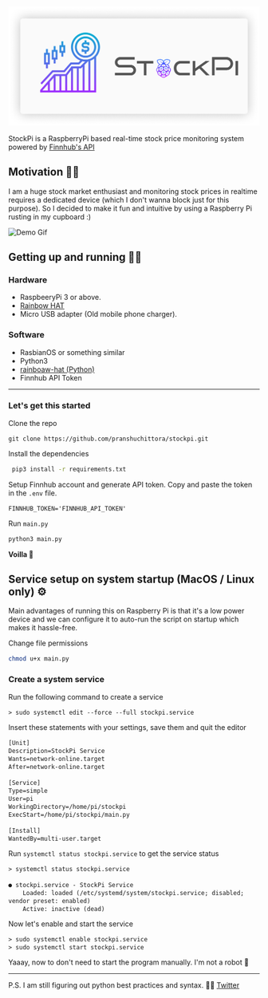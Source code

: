 <div style="text-align:center"><img alt="StockPi Logo" src="./docs/logo.png" /></div>

StockPi is a RaspberryPi based real-time stock price monitoring system powered by [Finnhub's API](https://finnhub.io/)

## Motivation 👨‍💻

I am a huge stock market enthusiast and monitoring stock prices in realtime requires a dedicated device (which I don't wanna block just for this purpose). So I decided to make it fun and intuitive by using a Raspberry Pi rusting in my cupboard :)

![Demo Gif](./docs/demo.gif)

## Getting up and running 🏃‍♂️

### Hardware

- RaspbeeryPi 3 or above.
- [Rainbow HAT](https://shop.pimoroni.com/products/rainbow-hat-for-android-things)
- Micro USB adapter (Old mobile phone charger).

### Software

- RasbianOS or something similar
- Python3
- [rainboaw-hat (Python)](https://github.com/pimoroni/rainbow-hat)
- Finnhub API Token

---

### Let's get this started

Clone the repo

```
git clone https://github.com/pranshuchittora/stockpi.git
```

Install the dependencies

```bash
 pip3 install -r requirements.txt
```

Setup Finnhub account and generate API token. Copy and paste the token in the `.env` file.

```.env
FINNHUB_TOKEN='FINNHUB_API_TOKEN'
```

Run `main.py`

```bash
python3 main.py
```

**Voilla 🤗**

## Service setup on system startup (MacOS / Linux only) ⚙️

Main advantages of running this on Raspberry Pi is that it's a low power device and we can configure it to auto-run the script on startup which makes it hassle-free.

Change file permissions

```bash
chmod u+x main.py
```

### Create a system service

Run the following command to create a service

```
> sudo systemctl edit --force --full stockpi.service
```

Insert these statements with your settings, save them and quit the editor

```
[Unit]
Description=StockPi Service
Wants=network-online.target
After=network-online.target

[Service]
Type=simple
User=pi
WorkingDirectory=/home/pi/stockpi
ExecStart=/home/pi/stockpi/main.py

[Install]
WantedBy=multi-user.target
```

Run `systemctl status stockpi.service` to get the service status

```
> systemctl status stockpi.service

● stockpi.service - StockPi Service
    Loaded: loaded (/etc/systemd/system/stockpi.service; disabled; vendor preset: enabled)
    Active: inactive (dead)
```

Now let's enable and start the service

```
> sudo systemctl enable stockpi.service
> sudo systemctl start stockpi.service
```

Yaaay, now to don't need to start the program manually. I'm not a robot 🤖

---

P.S. I am still figuring out python best practices and syntax. 🙅‍♂️
[Twitter](https://twitter.com/pranshuchittora)
